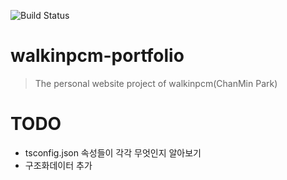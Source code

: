 ![Build Status](https://codebuild.ap-northeast-2.amazonaws.com/badges?uuid=eyJlbmNyeXB0ZWREYXRhIjoid0NkMVJMVkErUjg2QXlEb2xvd0JNc3FwNERSMDVQU3l5VjVsaUdlRmhUUXB1algwRXBLTnRsSEx1bm9QanVLdHBFUUdzVXhZcnFrR1FIWGRLY2twK3NrPSIsIml2UGFyYW1ldGVyU3BlYyI6IjNvTnd4bmNvZlQ4WG5naDciLCJtYXRlcmlhbFNldFNlcmlhbCI6MX0%3D&branch=master)  

# walkinpcm-portfolio

> The personal website project of walkinpcm(ChanMin Park)

# TODO  
- tsconfig.json 속성들이 각각 무엇인지 알아보기  
- 구조화데이터 추가
